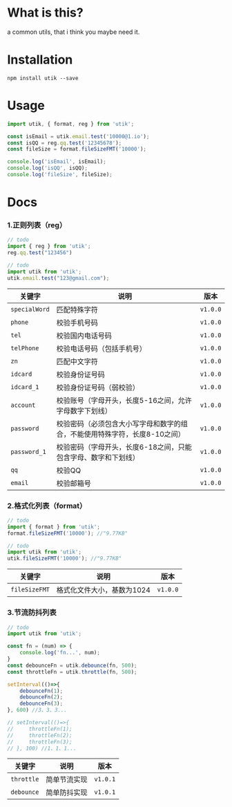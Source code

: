 # What is this?

a common utils, that i think you maybe need it.

# Installation

`npm install utik --save`

# Usage

```javascript
import utik, { format, reg } from 'utik';

const isEmail = utik.email.test('10000@1.io');
const isQQ = reg.qq.test('12345678');
const fileSize = format.fileSizeFMT('10000');

console.log('isEmail', isEmail);
console.log('isQQ', isQQ);
console.log('fileSize', fileSize);

```

# Docs

### 1.正则列表（reg）

````js
// todo
import { reg } from 'utik';
reg.qq.test("123456")

// todo
import utik from 'utik';
utik.email.test("123@gmail.com");
````

| 关键字        | 说明                                                         | 版本     |
| ------------- | ------------------------------------------------------------ | -------- |
| `specialWord` | 匹配特殊字符                                                 | `v1.0.0` |
| `phone`       | 校验手机号码                                                 | `v1.0.0` |
| `tel`         | 校验国内电话号码                                             | `v1.0.0` |
| `telPhone`    | 校验电话号码（包括手机号）                                   | `v1.0.0` |
| `zn`          | 匹配中文字符                                                 | `v1.0.0` |
| `idcard`      | 校验身份证号码                                               | `v1.0.0` |
| `idcard_1`    | 校验身份证号码（弱校验）                                     | `v1.0.0` |
| `account`     | 校验账号（字母开头，长度5-16之间，允许字母数字下划线）       | `v1.0.0` |
| `password`    | 校验密码（必须包含大小写字母和数字的组合，不能使用特殊字符，长度8-10之间） | `v1.0.0` |
| `password_1`  | 校验密码（字母开头，长度6-18之间，只能包含字母、数字和下划线） | `v1.0.0` |
| `qq`          | 校验QQ                                                       | `v1.0.0` |
| `email`       | 校验邮箱号                                                   | `v1.0.0` |

### 2.格式化列表（format）

```js
// todo
import { format } from 'utik';
format.fileSizeFMT('10000'); //"9.77KB"

// todo
import utik from 'utik';
utik.fileSizeFMT('10000'); //"9.77KB"
```



| 关键字        | 说明                       | 版本     |
| ------------- | -------------------------- | -------- |
| `fileSizeFMT` | 格式化文件大小，基数为1024 | `v1.0.0` |

### 3.节流防抖列表

```js
// todo
import utik from 'utik';

const fn = (num) => {
    console.log('fn...', num);
}
const debounceFn = utik.debounce(fn, 500);
const throttleFn = utik.throttle(fn, 500);

setInterval(()=>{
    debounceFn(1);
    debounceFn(2);
    debounceFn(3);
}, 600) //3、3、3...

// setInterval(()=>{
//     throttleFn(1);
//     throttleFn(2);
//     throttleFn(3);
// }, 100) //1、1、1...
```



| 关键字     | 说明         | 版本     |
| ---------- | ------------ | -------- |
| `throttle` | 简单节流实现 | `v1.0.1` |
| `debounce` | 简单防抖实现 | `v1.0.1` |
